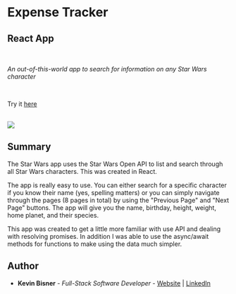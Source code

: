 # Expense Tracker
## React App

<br>

_An out-of-this-world app to search for information on any Star Wars character_

<br>

Try it [here](https://kbiz65-star-wars-api.herokuapp.com/)

<br>

<image src="src/star-wars-app-screenshot.png">

## Summary

The Star Wars app uses the Star Wars Open API to list and search through all Star Wars characters. This was created in React.

The app is really easy to use. You can either search for a specific character if you know their name (yes, spelling matters) or you can simply navigate through the pages (8 pages in total) by using the "Previous Page" and "Next Page" buttons. The app will give you the name, birthday, height, weight, home planet, and their species.

This app was created to get a little more familiar with use API and dealing with resolving promises. In addition I was able to use the async/await methods for functions to make using the data much simpler.

## Author

* **Kevin Bisner** - *Full-Stack Software Developer* - [Website](http://www.kevinbisner.com) | [LinkedIn](https://www.linkedin.com/in/kevinbisner/)
